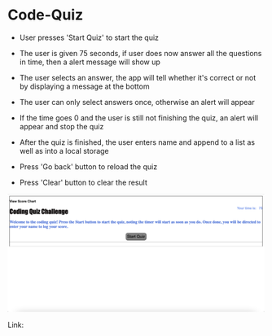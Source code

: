 # Code-Quiz

* User presses 'Start Quiz' to start the quiz

* The user is given 75 seconds, if user does now answer all the questions in time, then a alert message will show up

* The user selects an answer, the app will tell whether it's correct or not by displaying a message at the bottom

* The user can only select answers once, otherwise an alert will appear

* If the time goes 0 and the user is still not finishing the quiz, an alert will appear and stop the quiz

* After the quiz is finished, the user enters name and append to a list as well as into a local storage

* Press 'Go back' button to reload the quiz

* Press 'Clear' button to clear the result



![Screenshot](/assets/quiz-screenshot.png)



Link: